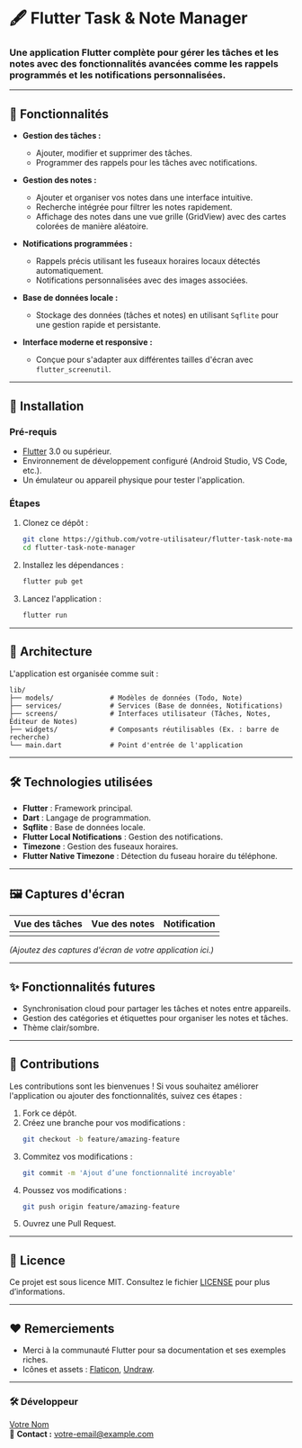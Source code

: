 # 🖋 **Flutter Task & Note Manager**

### **Une application Flutter complète pour gérer les tâches et les notes avec des fonctionnalités avancées comme les rappels programmés et les notifications personnalisées.**

---

## 🌟 **Fonctionnalités**

- **Gestion des tâches :**

    - Ajouter, modifier et supprimer des tâches.
    - Programmer des rappels pour les tâches avec notifications.

- **Gestion des notes :**

    - Ajouter et organiser vos notes dans une interface intuitive.
    - Recherche intégrée pour filtrer les notes rapidement.
    - Affichage des notes dans une vue grille (GridView) avec des cartes colorées de manière aléatoire.

- **Notifications programmées :**

    - Rappels précis utilisant les fuseaux horaires locaux détectés automatiquement.
    - Notifications personnalisées avec des images associées.

- **Base de données locale :**

    - Stockage des données (tâches et notes) en utilisant `Sqflite` pour une gestion rapide et persistante.

- **Interface moderne et responsive :**

    - Conçue pour s'adapter aux différentes tailles d'écran avec `flutter_screenutil`.

---

## 🚀 **Installation**

### **Pré-requis**

- [Flutter](https://flutter.dev/docs/get-started/install) 3.0 ou supérieur.
- Environnement de développement configuré (Android Studio, VS Code, etc.).
- Un émulateur ou appareil physique pour tester l'application.

### **Étapes**

1. Clonez ce dépôt :

   ```bash
   git clone https://github.com/votre-utilisateur/flutter-task-note-manager.git
   cd flutter-task-note-manager
   ```

2. Installez les dépendances :

   ```bash
   flutter pub get
   ```

3. Lancez l'application :

   ```bash
   flutter run
   ```

---

## 💂 **Architecture**

L'application est organisée comme suit :

```
lib/
├── models/              # Modèles de données (Todo, Note)
├── services/            # Services (Base de données, Notifications)
├── screens/             # Interfaces utilisateur (Tâches, Notes, Éditeur de Notes)
├── widgets/             # Composants réutilisables (Ex. : barre de recherche)
└── main.dart            # Point d'entrée de l'application
```

---

## 🛠️ **Technologies utilisées**

- **Flutter** : Framework principal.
- **Dart** : Langage de programmation.
- **Sqflite** : Base de données locale.
- **Flutter Local Notifications** : Gestion des notifications.
- **Timezone** : Gestion des fuseaux horaires.
- **Flutter Native Timezone** : Détection du fuseau horaire du téléphone.

---

## 🖼️ **Captures d'écran**

| Vue des tâches | Vue des notes | Notification |
| -------------- | ------------- | ------------ |
|                |               |              |

*(Ajoutez des captures d'écran de votre application ici.)*

---

## ✨ **Fonctionnalités futures**

- Synchronisation cloud pour partager les tâches et notes entre appareils.
- Gestion des catégories et étiquettes pour organiser les notes et tâches.
- Thème clair/sombre.

---

## 🤝 **Contributions**

Les contributions sont les bienvenues ! Si vous souhaitez améliorer l'application ou ajouter des fonctionnalités, suivez ces étapes :

1. Fork ce dépôt.
2. Créez une branche pour vos modifications :
   ```bash
   git checkout -b feature/amazing-feature
   ```
3. Commitez vos modifications :
   ```bash
   git commit -m 'Ajout d’une fonctionnalité incroyable'
   ```
4. Poussez vos modifications :
   ```bash
   git push origin feature/amazing-feature
   ```
5. Ouvrez une Pull Request.

---

## 📄 **Licence**

Ce projet est sous licence MIT. Consultez le fichier [LICENSE](LICENSE) pour plus d’informations.

---

## ❤️ **Remerciements**

- Merci à la communauté Flutter pour sa documentation et ses exemples riches.
- Icônes et assets : [Flaticon](https://www.flaticon.com/), [Undraw](https://undraw.co/).

---

### 🛠️ **Développeur**

[Votre Nom](https://github.com/votre-utilisateur)\
📨 **Contact :** [votre-email@example.com](mailto\:votre-email@example.com)

